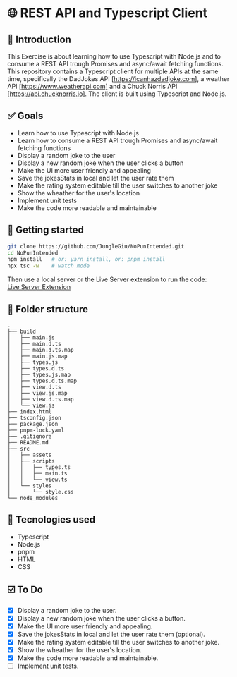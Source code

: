# 🌐 REST API and Typescript Client

## 📓 Introduction
This Exercise is about learning how to use Typescript with Node.js and to consume a REST API trough Promises and async/await fetching functions.
This repository contains a Typescript client for multiple APIs at the same time, specifically the DadJokes API [https://icanhazdadjoke.com], a weather API [https://www.weatherapi.com] and a Chuck Norris API [https://api.chucknorris.io]. The client is built using Typescript and Node.js. 

## ✅ Goals

- Learn how to use Typescript with Node.js
- Learn how to consume a REST API trough Promises and async/await fetching functions
- Display a random joke to the user
- Display a new random joke when the user clicks a button
- Make the UI more user friendly and appealing
- Save the jokesStats in local and let the user rate them 
- Make the rating system editable till the user switches to another joke
- Show the wheather for the user's location
- Implement unit tests
- Make the code more readable and maintainable

## 🚀 Getting started

```sh
git clone https://github.com/JungleGiu/NoPunIntended.git
cd NoPunIntended
npm install   # or: yarn install, or: pnpm install
npx tsc -w    # watch mode
```

Then use a local server or the Live Server extension to run the code:  
[Live Server Extension](https://marketplace.visualstudio.com/items?itemName=ritwickdey.LiveServer)

## 📁 Folder structure
```
.
├── build
│   ├── main.js
│   ├── main.d.ts
│   ├── main.d.ts.map
│   ├── main.js.map
│   ├── types.js
│   ├── types.d.ts
│   ├── types.js.map
│   ├── types.d.ts.map
│   ├── view.d.ts
│   ├── view.js.map
│   ├── view.d.ts.map
│   └── view.js
├── index.html
├── tsconfig.json
├── package.json
├── pnpm-lock.yaml
├── .gitignore
├── README.md
├── src
│   ├── assets
│   ├── scripts
│   │   ├── types.ts
│   │   ├── main.ts
│   │   └── view.ts   
│   └── styles
│       └── style.css
└── node_modules
```

## 🧰 Tecnologies used
- Typescript
- Node.js
- pnpm
- HTML
- CSS

## ☑️ To Do
- [X] Display a random joke to the user.
- [X] Display a new random joke when the user clicks a button.
- [X] Make the UI more user friendly and appealing.
- [X] Save the jokesStats in local and let the user rate them (optional).
- [X] Make the rating system editable till the user switches to another joke.
- [X] Show the wheather for the user's location.
- [X] Make the code more readable and maintainable.
- [ ] Implement unit tests.